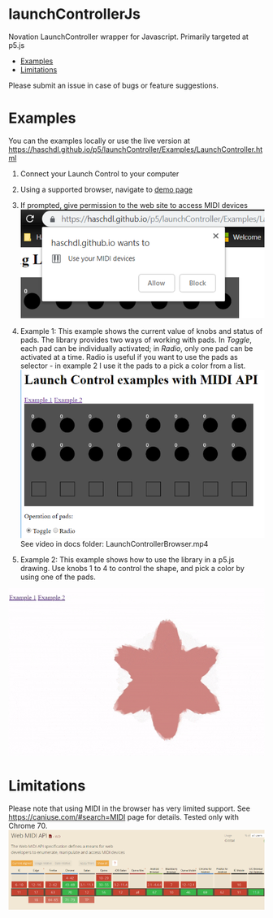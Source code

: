 # launchControllerJs
Novation LaunchController wrapper for Javascript. Primarily targeted at p5.js

* [Examples](#examples)
* [Limitations](#limitations)

Please submit an issue in case of bugs or feature suggestions.

# Examples

You can the examples locally or use the live version at  https://haschdl.github.io/p5/launchController/Examples/LaunchController.html

1. Connect your Launch Control to your computer
2. Using a supported browser, navigate to  [demo page](https://haschdl.github.io/p5/launchController/Examples/LaunchController.html)

3. If prompted, give permission to the web site to access MIDI devices
![](docs/2018-11-06-22-18-37.png)

4. Example 1: 
This example shows the current value of knobs and status of pads. The library provides two ways of working with pads. In *Toggle*, each pad can be individually activated; in *Radio*, only one pad can be activated at a time. Radio is useful if you want to use the pads as selector - in example 2 I use it the pads to a pick a color from a list.
![](docs/2018-11-07-19-49-05.png)
See video in docs folder: LaunchControllerBrowser.mp4

5. Example 2:
This example shows how to use the library in a p5.js drawing. Use knobs 1 to 4 to control the shape, and pick 
a color by using one of the pads.

![](docs/LaunchControllerDemo2.gif)



# Limitations
Please note that using MIDI in the browser has very limited support. See https://caniuse.com/#search=MIDI page for details. Tested only with Chrome 70.  
![](docs/2018-11-06-21-59-42.png)